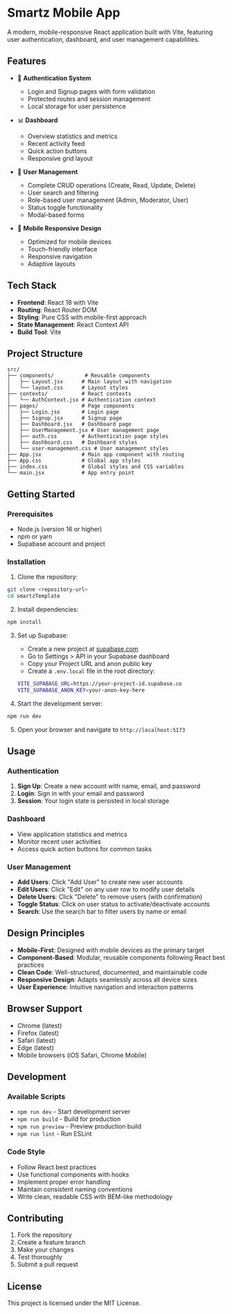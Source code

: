 # Smartz Mobile App

A modern, mobile-responsive React application built with Vite, featuring user authentication, dashboard, and user management capabilities.

## Features

- 🔐 **Authentication System**
  - Login and Signup pages with form validation
  - Protected routes and session management
  - Local storage for user persistence

- 📊 **Dashboard**
  - Overview statistics and metrics
  - Recent activity feed
  - Quick action buttons
  - Responsive grid layout

- 👥 **User Management**
  - Complete CRUD operations (Create, Read, Update, Delete)
  - User search and filtering
  - Role-based user management (Admin, Moderator, User)
  - Status toggle functionality
  - Modal-based forms

- 📱 **Mobile Responsive Design**
  - Optimized for mobile devices
  - Touch-friendly interface
  - Responsive navigation
  - Adaptive layouts

## Tech Stack

- **Frontend**: React 18 with Vite
- **Routing**: React Router DOM
- **Styling**: Pure CSS with mobile-first approach
- **State Management**: React Context API
- **Build Tool**: Vite

## Project Structure

```
src/
├── components/          # Reusable components
│   ├── Layout.jsx      # Main layout with navigation
│   └── layout.css      # Layout styles
├── contexts/           # React contexts
│   └── AuthContext.jsx # Authentication context
├── pages/              # Page components
│   ├── Login.jsx       # Login page
│   ├── Signup.jsx      # Signup page
│   ├── Dashboard.jsx   # Dashboard page
│   ├── UserManagement.jsx # User management page
│   ├── auth.css        # Authentication page styles
│   ├── dashboard.css   # Dashboard styles
│   └── user-management.css # User management styles
├── App.jsx             # Main app component with routing
├── App.css             # Global app styles
├── index.css           # Global styles and CSS variables
└── main.jsx            # App entry point
```

## Getting Started

### Prerequisites

- Node.js (version 16 or higher)
- npm or yarn
- Supabase account and project

### Installation

1. Clone the repository:
```bash
git clone <repository-url>
cd smartzTemplate
```

2. Install dependencies:
```bash
npm install
```

3. Set up Supabase:
   - Create a new project at [supabase.com](https://supabase.com)
   - Go to Settings > API in your Supabase dashboard
   - Copy your Project URL and anon public key
   - Create a `.env.local` file in the root directory:
   ```bash
   VITE_SUPABASE_URL=https://your-project-id.supabase.co
   VITE_SUPABASE_ANON_KEY=your-anon-key-here
   ```

4. Start the development server:
```bash
npm run dev
```

5. Open your browser and navigate to `http://localhost:5173`

## Usage

### Authentication

1. **Sign Up**: Create a new account with name, email, and password
2. **Login**: Sign in with your email and password
3. **Session**: Your login state is persisted in local storage

### Dashboard

- View application statistics and metrics
- Monitor recent user activities
- Access quick action buttons for common tasks

### User Management

- **Add Users**: Click "Add User" to create new user accounts
- **Edit Users**: Click "Edit" on any user row to modify user details
- **Delete Users**: Click "Delete" to remove users (with confirmation)
- **Toggle Status**: Click on user status to activate/deactivate accounts
- **Search**: Use the search bar to filter users by name or email

## Design Principles

- **Mobile-First**: Designed with mobile devices as the primary target
- **Component-Based**: Modular, reusable components following React best practices
- **Clean Code**: Well-structured, documented, and maintainable code
- **Responsive Design**: Adapts seamlessly across all device sizes
- **User Experience**: Intuitive navigation and interaction patterns

## Browser Support

- Chrome (latest)
- Firefox (latest)
- Safari (latest)
- Edge (latest)
- Mobile browsers (iOS Safari, Chrome Mobile)

## Development

### Available Scripts

- `npm run dev` - Start development server
- `npm run build` - Build for production
- `npm run preview` - Preview production build
- `npm run lint` - Run ESLint

### Code Style

- Follow React best practices
- Use functional components with hooks
- Implement proper error handling
- Maintain consistent naming conventions
- Write clean, readable CSS with BEM-like methodology

## Contributing

1. Fork the repository
2. Create a feature branch
3. Make your changes
4. Test thoroughly
5. Submit a pull request

## License

This project is licensed under the MIT License.